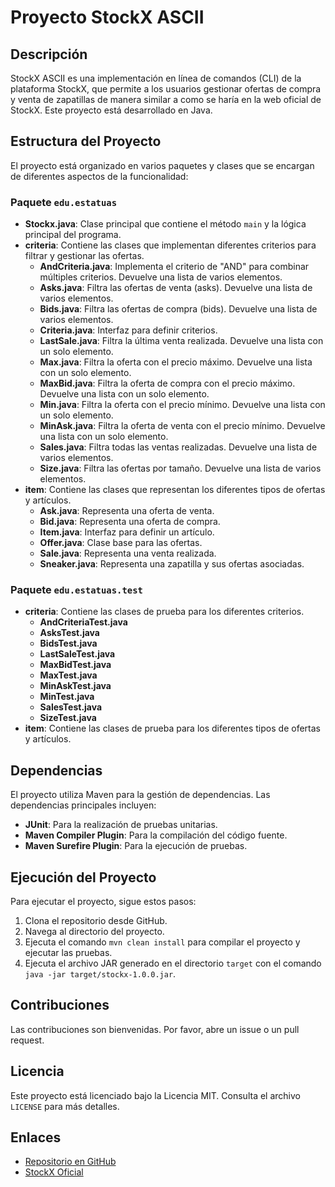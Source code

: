 # Proyecto StockX ASCII

## Descripción

StockX ASCII es una implementación en línea de comandos (CLI) de la plataforma StockX, que permite a los usuarios gestionar ofertas de compra y venta de zapatillas de manera similar a como se haría en la web oficial de StockX. Este proyecto está desarrollado en Java.

## Estructura del Proyecto

El proyecto está organizado en varios paquetes y clases que se encargan de diferentes aspectos de la funcionalidad:

### Paquete `edu.estatuas`

- **Stockx.java**: Clase principal que contiene el método `main` y la lógica principal del programa.
- **criteria**: Contiene las clases que implementan diferentes criterios para filtrar y gestionar las ofertas.
  - **AndCriteria.java**: Implementa el criterio de "AND" para combinar múltiples criterios. Devuelve una lista de varios elementos.
  - **Asks.java**: Filtra las ofertas de venta (asks). Devuelve una lista de varios elementos.
  - **Bids.java**: Filtra las ofertas de compra (bids). Devuelve una lista de varios elementos.
  - **Criteria.java**: Interfaz para definir criterios.
  - **LastSale.java**: Filtra la última venta realizada. Devuelve una lista con un solo elemento.
  - **Max.java**: Filtra la oferta con el precio máximo. Devuelve una lista con un solo elemento.
  - **MaxBid.java**: Filtra la oferta de compra con el precio máximo. Devuelve una lista con un solo elemento.
  - **Min.java**: Filtra la oferta con el precio mínimo. Devuelve una lista con un solo elemento.
  - **MinAsk.java**: Filtra la oferta de venta con el precio mínimo. Devuelve una lista con un solo elemento.
  - **Sales.java**: Filtra todas las ventas realizadas. Devuelve una lista de varios elementos.
  - **Size.java**: Filtra las ofertas por tamaño. Devuelve una lista de varios elementos.
- **item**: Contiene las clases que representan los diferentes tipos de ofertas y artículos.
  - **Ask.java**: Representa una oferta de venta.
  - **Bid.java**: Representa una oferta de compra.
  - **Item.java**: Interfaz para definir un artículo.
  - **Offer.java**: Clase base para las ofertas.
  - **Sale.java**: Representa una venta realizada.
  - **Sneaker.java**: Representa una zapatilla y sus ofertas asociadas.

### Paquete `edu.estatuas.test`

- **criteria**: Contiene las clases de prueba para los diferentes criterios.
  - **AndCriteriaTest.java**
  - **AsksTest.java**
  - **BidsTest.java**
  - **LastSaleTest.java**
  - **MaxBidTest.java**
  - **MaxTest.java**
  - **MinAskTest.java**
  - **MinTest.java**
  - **SalesTest.java**
  - **SizeTest.java**
- **item**: Contiene las clases de prueba para los diferentes tipos de ofertas y artículos.

## Dependencias

El proyecto utiliza Maven para la gestión de dependencias. Las dependencias principales incluyen:

- **JUnit**: Para la realización de pruebas unitarias.
- **Maven Compiler Plugin**: Para la compilación del código fuente.
- **Maven Surefire Plugin**: Para la ejecución de pruebas.

## Ejecución del Proyecto

Para ejecutar el proyecto, sigue estos pasos:

1. Clona el repositorio desde GitHub.
2. Navega al directorio del proyecto.
3. Ejecuta el comando `mvn clean install` para compilar el proyecto y ejecutar las pruebas.
4. Ejecuta el archivo JAR generado en el directorio `target` con el comando `java -jar target/stockx-1.0.0.jar`.

## Contribuciones

Las contribuciones son bienvenidas. Por favor, abre un issue o un pull request.

## Licencia

Este proyecto está licenciado bajo la Licencia MIT. Consulta el archivo `LICENSE` para más detalles.

## Enlaces

- [Repositorio en GitHub](https://github.com/GabrielgsdCIUwU/stockx-ascii)
- [StockX Oficial](https://stockx.com)